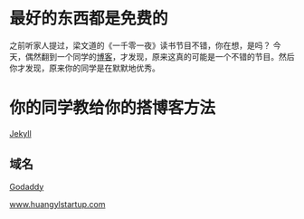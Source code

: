
# 最好的东西都是免费的

之前听家人提过，梁文道的《一千零一夜》读书节目不错，你在想，是吗？ 今天，偶然翻到一个同学的[博客](http://www.cnfeat.com/blog/2017/08/16/CardWrite-LiangWenDao/)，才发现，原来这真的可能是一个不错的节目。然后你才发现，原来你的同学是在默默地优秀。

# 你的同学教给你的搭博客方法

[Jekyll](http://www.cnfeat.com/blog/2014/05/11/how-to-build-a-blog/)

## 域名

[Godaddy](https://sg.godaddy.com/zh/)

www.huangylstartup.com
